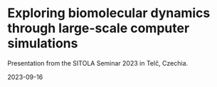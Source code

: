 # Exploring biomolecular dynamics through large-scale computer simulations

Presentation from the SITOLA Seminar 2023 in Telč, Czechia.

2023-09-16

